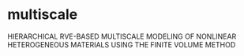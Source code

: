 # multiscale
HIERARCHICAL RVE-BASED MULTISCALE MODELING OF NONLINEAR HETEROGENEOUS MATERIALS USING THE FINITE VOLUME METHOD
